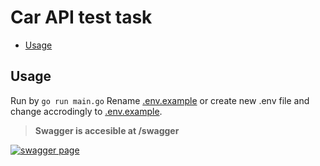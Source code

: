 # Car API test task

-   [Usage](#usage)

## Usage

Run by `go run main.go`
Rename [.env.example](.env.example) or create new .env file and change accrodingly to [.env.example](.env.example).

> **Swagger is accesible at /swagger**

[![swagger page](https://i.imgur.com/AG3Rcp3.png "swagger page")](https://i.imgur.com/AG3Rcp3.png "swagger page")
